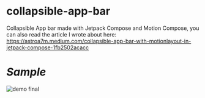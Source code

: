 # collapsible-app-bar
Collapsible App bar made with Jetpack Compose and Motion Compose, you can also read the article I wrote about here:
https://astroa7m.medium.com/collapsible-app-bar-with-motionlayout-in-jetpack-compose-1fb2502acacc



# *Sample*
![demo final](https://user-images.githubusercontent.com/90382113/172885193-876c70c0-4d99-46aa-ac21-ee1742e584cd.gif)





